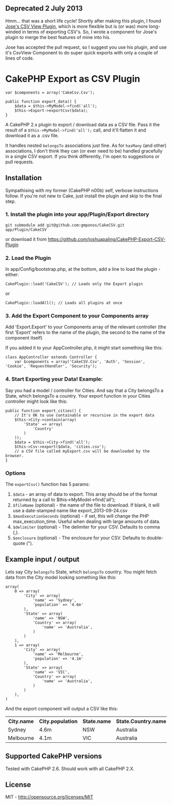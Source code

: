 ## Deprecated 2 July 2013 ##

Hmm... that was a short life cycle! Shortly after making this plugin, I found [Jose's CSV View Plugin](https://github.com/josegonzalez/CsvView), which is more flexible but is (or was) more long-winded in terms of exporting CSV's. So, I wrote a component for Jose's plugin to merge the best features of mine into his.

Jose has accepted the pull request, so I suggest you use his plugin, and use it's CsvView Component to do super quick exports with only a couple of lines of code.

# CakePHP Export as CSV Plugin #

	var $components = array('CakeCsv.Csv');

	public function export_data() {
		$data = $this->MyModel->find('all');
		$this->Export->exportCsv($data);
	}

A CakePHP 2.x plugin to export / download data as a CSV file. Pass it the result of a `$this->MyModel->find('all');` call, and it'll flatten it and download it as a .csv file.

It handles nested `belongsTo` associations just fine. As for `hasMany` (and other) associations, I don't think they can (or ever need to be) handled gracefully in a single CSV export. If you think differently, I'm open to suggestions or pull requests.


## Installation ##

Sympathising with my former (CakePHP n00b) self, verbose instructions follow. If you're not new to Cake, just install the plugin and skip to the final step.

### 1. Install the plugin into your app/Plugin/Export directory ###

	git submodule add git@github.com:gmponos/CakeCSV.git app/Plugin/CakeCSV

or download it from https://github.com/joshuapaling/CakePHP-Export-CSV-Plugin

### 2. Load the Plugin ###

In app/Config/bootstrap.php, at the bottom, add a line to load the plugin - either:

	CakePlugin::load('CakeCSV'); // Loads only the Export plugin

or

	CakePlugin::loadAll(); // Loads all plugins at once

### 3. Add the Export Component to your Components array ###

Add 'Export.Export' to your Components array of the relevant controller (the first 'Export' refers to the name of the plugin, the second to the name of the component itself)

If you added it to your AppController.php, it might start something like this:

	class AppController extends Controller {
		var $components = array('CakeCSV.Csv', 'Auth', 'Session', 'Cookie', 'RequestHandler', 'Security');

### 4. Start Exporting your Data! Example: ###

Say you had a model / controller for Cities. And say that a City belongsTo a State, which belongsTo a country. Your export function in your Cities controller might look like this:

	public function export_cities() {
		// It's OK to use containable or recursive in the export data
		$this->City->contain(array(
			'State' => array(
				'Country'
			)
		));
		$data = $this->City->find('all');
		$this->Csv->export($data, 'cities.csv');
		// a CSV file called myExport.csv will be downloaded by the browser.
	}

### Options ###

The `exportCsv()` function has 5 params:

1. `$data` - an array of data to export. This array should be of the format returned by a call to $this->MyModel->find('all');
2. `$fileName` (optional) - the name of the file to download. If blank, it will use a date-stamped name like export_2013-09-24.csv
3. `$maxExecutionSeconds` (optional) - if set, this will change the PHP max_execution_time. Useful when dealing with large amounts of data.
4. `$delimiter` (optional) - The delimiter for your CSV. Defaults to comma (,).
5. `$enclosure` (optional) - The enclosure for your CSV. Defaults to double-quote (").

## Example input / output ##

Lets say City `belongsTo` State, which `belongsTo` country. You might fetch data from the City model looking something like this:

	array(
		0 => array(
			'City' => array(
				'name' => 'Sydney',
				'population' => '4.6m'
			),
			'State' => array(
				'name' => 'NSW',
				'Country' => array(
					'name' => 'Australia',
				)
			)
		),
		1 => array(
			'City' => array(
				'name' => 'Melbourne',
				'population' => '4.1m'
			),
			'State' => array(
				'name' => 'VIC',
				'Country' => array(
					'name' => 'Australia',
				)
			)
		),
	)

And the export component will output a CSV like this:

<table cellpadding="7" >
	<tr>
		<th>City.name</th>
		<th>City.population</th>
		<th>State.name</th>
		<th>State.Country.name</th>
	</tr>
	<tr>
		<td>Sydney</td>
		<td>4.6m</td>
		<td>NSW</td>
		<td>Australia</td>
	</tr>
	<tr>
		<td>Melbourne</td>
		<td>4.1m</td>
		<td>VIC</td>
		<td>Australia</td>
	</tr>
</table>

## Supported CakePHP versions ##

Tested with CakePHP 2.6. Should work with all CakePHP 2.X.

## License ##

MIT - http://opensource.org/licenses/MIT